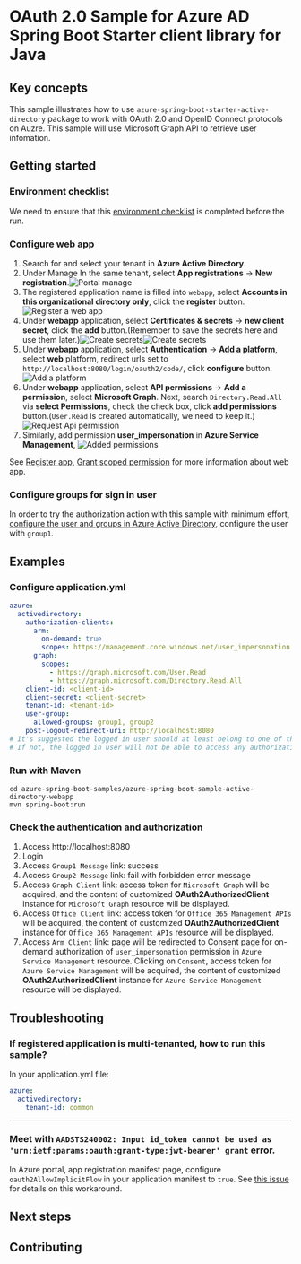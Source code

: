 # OAuth 2.0 Sample for Azure AD Spring Boot Starter client library for Java

## Key concepts
This sample illustrates how to use `azure-spring-boot-starter-active-directory` package to work with OAuth 2.0 and OpenID Connect protocols on Auzre. This sample will use Microsoft Graph API to retrieve user infomation.

## Getting started
### Environment checklist
We need to ensure that this [environment checklist][ready-to-run-checklist] is completed before the run.

### Configure web app
1. Search for and select your tenant in **Azure Active Directory**.
1. Under Manage In the same tenant, select **App registrations** -> **New registration**.![Portal manage](docs/image-portal-manage.png "Portal manage")
1. The registered application name is filled into `webapp`, select **Accounts in this organizational directory only**, click the **register** button.![Register a web app](docs/image-register-a-web-app.png "Register a web app")
1. Under **webapp** application, select **Certificates & secrets** -> **new client secret**, click the **add** button.(Remember to save the secrets here and use them later.)![Create secrets](docs/image-create-app-secrets.png "Create secrets")![Create secrets](docs/image-secret-value.png "Create Secrets")
1. Under **webapp** application, select **Authentication** -> **Add a platform**, select **web** platform, redirect urls set to `http://localhost:8080/login/oauth2/code/`, click **configure** button.![Add a platform](docs/image-add-a-platform.png "Add a platform")
1. Under **webapp** application, select **API permissions** -> **Add a permission**, select **Microsoft Graph**. Next, search `Directory.Read.All` via **select Permissions**, check the check box, click **add permissions** button.(`User.Read` is created automatically, we need to keep it.)![Request Api permission](docs/image-request-api-permissions.png "Request Api permission")
1. Similarly, add permission **user_impersonation** in **Azure Service Management**,
   ![Added permissions](docs/image-permissions.png "Added permissions")

See [Register app], [Grant scoped permission] for more information about web app.

### Configure groups for sign in user
In order to try the authorization action with this sample with minimum effort, [configure the user and groups in Azure Active Directory], configure the user with `group1`.

## Examples
### Configure application.yml
```yaml
azure:
  activedirectory:
    authorization-clients:
      arm:
        on-demand: true
        scopes: https://management.core.windows.net/user_impersonation
      graph:
        scopes:
          - https://graph.microsoft.com/User.Read
          - https://graph.microsoft.com/Directory.Read.All
    client-id: <client-id>
    client-secret: <client-secret>
    tenant-id: <tenant-id>
    user-group:
      allowed-groups: group1, group2
    post-logout-redirect-uri: http://localhost:8080
# It's suggested the logged in user should at least belong to one of the above groups
# If not, the logged in user will not be able to access any authorization controller rest APIs
```

### Run with Maven
```shell
cd azure-spring-boot-samples/azure-spring-boot-sample-active-directory-webapp
mvn spring-boot:run
```

### Check the authentication and authorization
1. Access http://localhost:8080
2. Login
3. Access `Group1 Message` link: success
4. Access `Group2 Message` link: fail with forbidden error message
5. Access `Graph Client` link: access token for `Microsoft Graph` will be acquired, and the content of customized **OAuth2AuthorizedClient** instance for `Microsoft Graph` resource will be displayed.
6. Access `Office Client` link: access token for `Office 365 Management APIs` will be acquired, the content of customized **OAuth2AuthorizedClient** instance for `Office 365 Management APIs` resource will be displayed.
7. Access `Arm Client` link: page will be redirected to Consent page for on-demand authorization of `user_impersonation` permission in `Azure Service Management` resource. Clicking on `Consent`, access token for `Azure Service Management` will be acquired, the content of customized **OAuth2AuthorizedClient** instance for `Azure Service Management` resource will be displayed.

## Troubleshooting
### If registered application is multi-tenanted, how to run this sample?
In your application.yml file:
```yaml
azure:
  activedirectory:
    tenant-id: common
```
---
### Meet with `AADSTS240002: Input id_token cannot be used as 'urn:ietf:params:oauth:grant-type:jwt-bearer' grant` error.
In Azure portal, app registration manifest page, configure `oauth2AllowImplicitFlow` in your application manifest to `true`. See [this issue] for details on this workaround.

## Next steps
## Contributing

<!-- LINKS -->
[ready-to-run-checklist]: https://github.com/Azure/azure-sdk-for-java/blob/master/sdk/spring-2-3/azure-spring-boot-samples/README.md#ready-to-run-checklist
[Register app]: https://docs.microsoft.com/azure/active-directory/develop/quickstart-register-app
[Grant scoped permission]: https://docs.microsoft.com/azure/active-directory/develop/quickstart-configure-app-access-web-apis
[configure the user and groups in Azure Active Directory]: https://docs.microsoft.com/azure/active-directory/active-directory-groups-create-azure-portal
[this issue]: https://github.com/MicrosoftDocs/azure-docs/issues/8121#issuecomment-387090099
